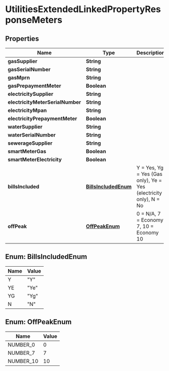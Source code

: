 

# UtilitiesExtendedLinkedPropertyResponseMeters


## Properties

| Name | Type | Description | Notes |
|------------ | ------------- | ------------- | -------------|
|**gasSupplier** | **String** |  |  [optional] |
|**gasSerialNumber** | **String** |  |  [optional] |
|**gasMprn** | **String** |  |  [optional] |
|**gasPrepaymentMeter** | **Boolean** |  |  [optional] |
|**electricitySupplier** | **String** |  |  [optional] |
|**electricityMeterSerialNumber** | **String** |  |  [optional] |
|**electricityMpan** | **String** |  |  [optional] |
|**electricityPrepaymentMeter** | **Boolean** |  |  [optional] |
|**waterSupplier** | **String** |  |  [optional] |
|**waterSerialNumber** | **String** |  |  [optional] |
|**sewerageSupplier** | **String** |  |  [optional] |
|**smartMeterGas** | **Boolean** |  |  [optional] |
|**smartMeterElectricity** | **Boolean** |  |  [optional] |
|**billsIncluded** | [**BillsIncludedEnum**](#BillsIncludedEnum) | Y &#x3D; Yes, Yg &#x3D; Yes (Gas only), Ye &#x3D; Yes (electricity only), N &#x3D; No |  [optional] |
|**offPeak** | [**OffPeakEnum**](#OffPeakEnum) | 0 &#x3D; N/A, 7 &#x3D; Economy 7, 10 &#x3D; Economy 10 |  [optional] |



## Enum: BillsIncludedEnum

| Name | Value |
|---- | -----|
| Y | &quot;Y&quot; |
| YE | &quot;Ye&quot; |
| YG | &quot;Yg&quot; |
| N | &quot;N&quot; |



## Enum: OffPeakEnum

| Name | Value |
|---- | -----|
| NUMBER_0 | 0 |
| NUMBER_7 | 7 |
| NUMBER_10 | 10 |



